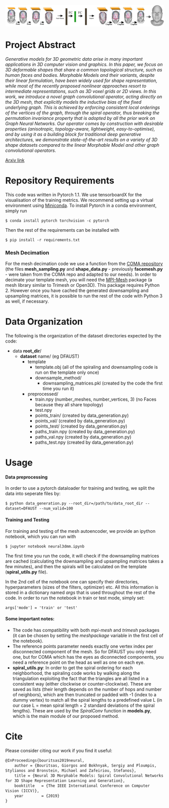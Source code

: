 

![Neural3DMM architecture](images/architecture_figure1.png "Neural3DMM architecture")

# Project Abstract 
*Generative models for 3D geometric data arise in many important applications in 3D computer vision and graphics. In this paper, we focus on 3D deformable shapes that share a common topological structure, such as human faces and bodies. Morphable Models and their variants, despite their linear formulation, have been widely used for shape representation, while most of the recently proposed nonlinear approaches resort to intermediate representations, such as 3D voxel grids or 2D views. In this work, we introduce a novel graph convolutional operator, acting directly on the 3D mesh, that explicitly models the inductive bias
of the fixed underlying graph. This is achieved by enforcing consistent local orderings of the vertices of the graph,
through the spiral operator, thus breaking the permutation invariance property that is adopted by all the prior work
on Graph Neural Networks. Our operator comes by construction with desirable properties (anisotropic, topology-aware, lightweight, easy-to-optimise), and by using it as a building block for traditional deep generative architectures, we demonstrate state-of-the-art results on a variety of 3D shape datasets compared to the linear Morphable Model and other graph convolutional operators.* 

[Arxiv link](https://arxiv.org/abs/1905.02876)


# Repository Requirements

This code was written in Pytorch 1.1. We use tensorboardX for the visualisation of the training metrics. We recommend setting up a virtual environment using [Miniconda](https://docs.conda.io/en/latest/miniconda.html). To install Pytorch in a conda environment, simply run 

```
$ conda install pytorch torchvision -c pytorch
```

Then the rest of the requirements can be installed with 

```
$ pip install -r requirements.txt
```

### Mesh Decimation
For the mesh decimation code we use a function from the [COMA repository](https://github.com/anuragranj/coma) (the files **mesh_sampling.py** and **shape_data.py** - previously **facemesh.py** - were taken from the COMA repo and adapted to our needs). In order to decimate your template mesh, you will need the [MPI-Mesh](https://github.com/MPI-IS/mesh) package (a mesh library similar to Trimesh or Open3D).  This package requires Python 2. However once you have cached the generated downsampling and upsampling matrices, it is possible to run the rest of the code with Python 3 as well, if necessary.


# Data Organization

The following is the organization of the dataset directories expected by the code:

* data **root_dir**/
  * **dataset** name/ (eg DFAUST)
    * template
      * template.obj (all of the spiraling and downsampling code is run on the template only once)
      * downsample_method/
        * downsampling_matrices.pkl (created by the code the first time you run it)
    * preprocessed/
      * train.npy (number_meshes, number_vertices, 3) (no Faces because they all share topology)
      * test.npy 
      * points_train/ (created by data_generation.py)
      * points_val/ (created by data_generation.py)
      * points_test/ (created by data_generation.py)
      * paths_train.npy (created by data_generation.py)
      * paths_val.npy (created by data_generation.py)
      * paths_test.npy (created by data_generation.py)

# Usage

#### Data preprocessing 

In order to use a pytorch dataloader for training and testing, we split the data into seperate files by:

```
$ python data_generation.py --root_dir=/path/to/data_root_dir --dataset=DFAUST --num_valid=100
```

#### Training and Testing

For training and testing of the mesh autoencoder, we provide an ipython notebook, which you can run with 

```
$ jupyter notebook neural3dmm.ipynb
```

The first time you run the code, it will check if the downsampling matrices are cached (calculating the downsampling and upsampling matrices takes a few minutes), and then the spirals will be calculated on the template (**spiral_utils.py** file).

In the 2nd cell of the notebook one can specify their directories, hyperparameters (sizes of the filters, optimizer) etc. All this information is stored in a dictionary named _args_ that is used throughout the rest of the code. In order to run the notebook in train or test mode, simply set:

```
args['mode'] = 'train' or 'test'
```

#### Some important notes:
* The code has compatibility with both _mpi-mesh_ and _trimesh_ packages (it can be chosen by setting the _meshpackage_ variable in the first cell of the notebook).
* The reference points parameter needs exactly one vertex index per disconnected component of the mesh. So for DFAUST you only need one, but for COMA which has the eyes as diconnected components, you need a reference point on the head as well as one on each eye.
* **spiral_utils.py**: In order to get the spiral ordering for each neighborhood, the spiraling code works by walking along the triangulation exploiting the fact that the triangles are all listed in a consistent way (either clockwise or counter-clockwise). These are saved as lists (their length depends on the number of hops and number of neighbors), which are then truncated or padded with -1 (index to a dummy vertex) to match all the spiral lengths to a predefined value L (in our case L = mean spiral length + 2 standard deviations of the spiral lengths). These are used by the _SpiralConv_ function in **models.py**, which is the main module of our proposed method.

# Cite

Please consider citing our work if you find it useful:

```
@InProceedings{bouritsas2019neural,
    author = {Bouritsas, Giorgos and Bokhnyak, Sergiy and Ploumpis, Stylianos and Bronstein, Michael and Zafeiriou, Stefanos},
    title = {Neural 3D Morphable Models: Spiral Convolutional Networks for 3D Shape Representation Learning and Generation},
    booktitle   = {The IEEE International Conference on Computer Vision (ICCV)},
    year        = {2019}
}
```



